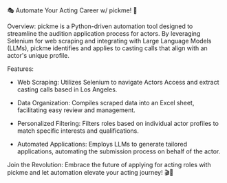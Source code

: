 🎭 Automate Your Acting Career w/ pickme! 🌟

Overview: pickme is a Python-driven automation tool designed to streamline the audition application process for actors. By leveraging Selenium for web scraping and integrating with Large Language Models (LLMs), pickme identifies and applies to casting calls that align with an actor's unique profile.

Features:
- Web Scraping: Utilizes Selenium to navigate Actors Access and extract casting calls based in Los Angeles.​

- Data Organization: Compiles scraped data into an Excel sheet, facilitating easy review and management.​

- Personalized Filtering: Filters roles based on individual actor profiles to match specific interests and qualifications.​

- Automated Applications: Employs LLMs to generate tailored applications, automating the submission process on behalf of the actor.

Join the Revolution: Embrace the future of applying for acting roles with pickme and let automation elevate your acting journey! 🎬🚀
